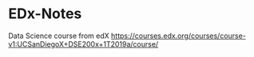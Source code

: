 # EDx-Notes
Data Science course from edX
https://courses.edx.org/courses/course-v1:UCSanDiegoX+DSE200x+1T2019a/course/
